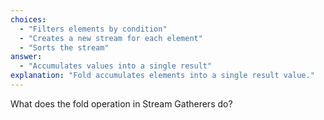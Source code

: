 ```yaml
---
choices:
  - "Filters elements by condition"
  - "Creates a new stream for each element"
  - "Sorts the stream"
answer:
  - "Accumulates values into a single result"
explanation: "Fold accumulates elements into a single result value."
---
```


What does the fold operation in Stream Gatherers do?
